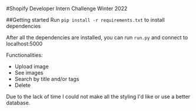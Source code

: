 #Shopify Developer Intern Challenge Winter 2022

##Getting started
Run `pip install -r requirements.txt` to install dependencies

After all the dependencies are installed, you can run `run.py` and connect to localhost:5000



Functionalities:
* Upload image
* See images
* Search by title and/or tags
* Delete


Due to the lack of time I could not make all the styling I'd like or use a better database.